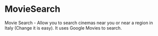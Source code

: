 MovieSearch
===========

Movie Search - Allow you to search cinemas near you or near a region in Italy (Change it is easy). It uses Google Movies to search.


